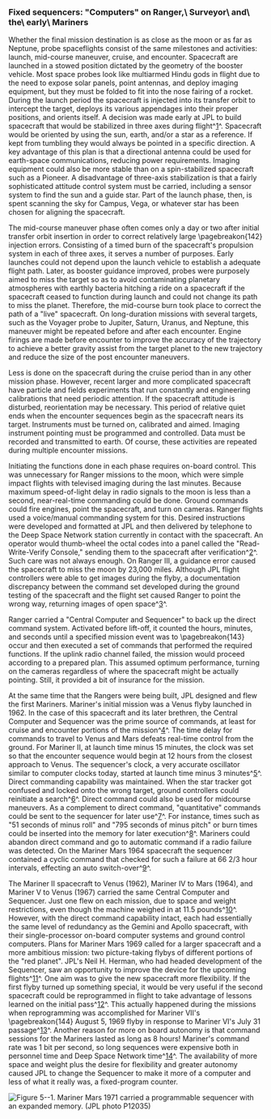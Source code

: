 ### Fixed sequencers: "Computers" on Ranger,\ Surveyor\ and\ the\ early\ Mariners

Whether the final mission destination is as close as the
moon or as far as Neptune, probe spaceflights consist of the same
milestones and activities: launch, mid-course maneuver, cruise, and
encounter. Spacecraft are launched in a stowed position dictated by the
geometry of the booster vehicle. Most space probes look like multiarmed
Hindu gods in flight due to the need to expose solar panels, point
antennas, and deploy imaging equipment, but they must be folded to fit
into the nose fairing of a rocket. During the launch period the
spacecraft is injected into its transfer orbit to intercept the target,
deploys its various appendages into their proper positions, and orients
itself. A decision was made early at JPL to build spacecraft that would
be stabilized in three axes during flight^[1](Source5.html)^.
Spacecraft would be oriented by using the sun, earth, and/or a star as a
reference. If kept from tumbling they would always be pointed in a
specific direction. A key advantage of this plan is that a directional
antenna could be used for earth-space communications, reducing power
requirements. Imaging equipment could also be more stable than on a
spin-stabilized spacecraft such as a Pioneer. A disadvantage of
three-axis stabilization is that a fairly sophisticated attitude control
system must be carried, including a sensor system to find the sun and a
guide star. Part of the launch phase, then, is spent scanning the sky
for Campus, Vega, or whatever star has been chosen for aligning the
spacecraft.

The mid-course maneuver phase often comes only a day or two after
initial transfer orbit insertion in order to correct relatively large
\pagebreakon{142} injection errors. Consisting of a timed burn of the
spacecraft's propulsion system in each of three axes, it serves a number
of purposes. Early launches could not depend upon the launch vehicle to
establish a adequate flight path. Later, as booster guidance improved,
probes were purposely aimed to miss the target so as to avoid
contaminating planetary atmospheres with earthly bacteria hitching a
ride on a spacecraft if the spacecraft ceased to function during launch
and could not change its path to miss the planet. Therefore, the
mid-course burn took place to correct the path of a "live" spacecraft.
On long-duration missions with several targets, such as the Voyager
probe to Jupiter, Saturn, Uranus, and Neptune, this maneuver might be
repeated before and after each encounter. Engine firings are made before
encounter to improve the accuracy of the trajectory to achieve a better
gravity assist from the target planet to the new trajectory and reduce
the size of the post encounter maneuvers.

Less is done on the spacecraft during the cruise period than in any
other mission phase. However, recent larger and more complicated
spacecraft have particle and fields experiments that run constantly and
engineering calibrations that need periodic attention. If the spacecraft
attitude is disturbed, reorientation may be necessary. This period of
relative quiet ends when the encounter sequences begin as the spacecraft
nears its target. Instruments must be turned on, calibrated and aimed.
Imaging instrument pointing must be programmed and controlled. Data must
be recorded and transmitted to earth. Of course, these activities are
repeated during multiple encounter missions.

Initiating the functions done in each phase requires on-board control.
This was unnecessary for Ranger missions to the moon, which were simple
impact flights with televised imaging during the last minutes. Because
maximum speed-of-light delay in radio signals to the moon is less than a
second, near-real-time commanding could be done. Ground commands could
fire engines, point the spacecraft, and turn on cameras. Ranger flights
used a voice/manual commanding system for this. Desired instructions
were developed and formatted at JPL and then delivered by telephone to
the Deep Space Network station currently in contact with the spacecraft.
An operator would thumb-wheel the octal codes into a panel called the
"Read-Write-Verify Console," sending them to the spacecraft after
verification^[2](Source5.html)^. Such care was not always enough. On
Ranger III, a guidance error caused the spacecraft to miss the moon by
23,000 miles. Although JPL flight controllers were able to get images
during the flyby, a documentation discrepancy between the command set
developed during the ground testing of the spacecraft and the flight set
caused Ranger to point the wrong way, returning images of open
space^[3](Source5.html)^.

Ranger carried a "Central Computer and Sequencer" to back up the direct
command system. Activated before lift-off, it counted the hours,
minutes, and seconds until a specified mission event was to \pagebreakon{143}
occur and then executed a set of commands that performed the required
functions. If the uplink radio channel failed, the mission would proceed
according to a prepared plan. This assumed optimum performance, turning
on the cameras regardless of where the spacecraft might be actually
pointing. Still, it provided a bit of insurance for the mission.

At the same time that the Rangers were being built, JPL designed and
flew the first Mariners. Mariner's initial mission was a Venus flyby
launched in 1962. In the case of this spacecraft and its later brethren,
the Central Computer and Sequencer was the prime source of commands, at
least for cruise and encounter portions of the
mission^[4](Source5.html)^. The time delay for commands to travel to
Venus and Mars defeats real-time control from the ground. For Mariner
II, at launch time minus 15 minutes, the clock was set so that the
encounter sequence would begin at 12 hours from the closest approach to
Venus. The sequencer's clock, a very accurate oscillator similar to
computer clocks today, started at launch time minus 3
minutes^[5](Source5.html)^. Direct commanding capability was
maintained. When the star tracker got confused and locked onto the wrong
target, ground controllers could reinitiate a
search^[6](Source5.html)^. Direct command could also be used for
midcourse maneuvers. As a complement to direct command, "quantitative"
commands could be sent to the sequencer for later
use^[7](Source5.html)^. For instance, times such as "51 seconds of
minus roll" and "795 seconds of minus pitch" or burn times could be
inserted into the memory for later execution^[8](Source5.html)^.
Mariners could abandon direct command and go to automatic command if a
radio failure was detected. On the Mariner Mars 1964 spacecraft the
sequencer contained a cyclic command that checked for such a failure at
66 2/3 hour intervals, effecting an auto
switch-over^[9](Source5.html)^.

The Mariner II spacecraft to Venus (1962), Mariner IV to Mars (1964),
and Mariner V to Venus (1967) carried the same Central Computer and
Sequencer. Just one flew on each mission, due to space and weight
restrictions, even though the machine weighed in at 11.5
pounds^[10](Source5.html)^. However, with the direct command
capability intact, each had essentially the same level of redundancy as
the Gemini and Apollo spacecraft, with their single-processor on-board
computer systems and ground control computers. Plans for Mariner Mars
1969 called for a larger spacecraft and a more ambitious mission: two
picture-taking flybys of different portions of the "red planet". JPL's
Neil H. Herman, who had headed development of the Sequencer, saw an
opportunity to improve the device for the upcoming
flights^[11](Source5.html)^. One aim was to give the new spacecraft
more flexibility. If the first flyby turned up something special, it
would be very useful if the second spacecraft could be reprogrammed in
flight to take advantage of lessons learned on the initial
pass^[12](Source5.html)^. This actually happened during the missions
when reprogramming was accomplished for Mariner VII's \pagebreakon{144} August
5, 1969 flyby in response to Mariner VI's July 31
passage^[13](Source5.html)^. Another reason for more on board
autonomy is that command sessions for the Mariners lasted as long as 8
hours! Mariner's command rate was 1 bit per second, so long sequences
were expensive both in personnel time and Deep Space Network
time^[14](Source5.html)^. The availability of more space and weight
plus the desire for flexibility and greater autonomy caused JPL to
change the Sequencer to make it more of a computer and less of what it
really was, a fixed-program counter.

![**Figure 5--1**. Mariner Mars 1971 carried a programmable sequencer with an
expanded memory. (JPL photo P12035)](images/p144.jpg)
